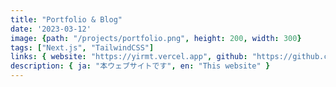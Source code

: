 ```yaml
---
title: "Portfolio & Blog"
date: '2023-03-12'
image: {path: "/projects/portfolio.png", height: 200, width: 300}
tags: ["Next.js", "TailwindCSS"]
links: { website: "https://yirmt.vercel.app", github: "https://github.com/yiRMT/yiRMT.vercel.app", media: "" }
description: { ja: "本ウェブサイトです", en: "This website" }
---
```

